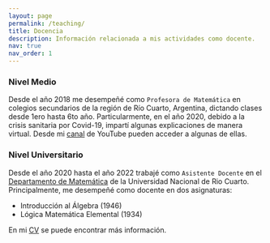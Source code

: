 ```yaml
---
layout: page
permalink: /teaching/
title: Docencia
description: Información relacionada a mis actividades como docente.
nav: true
nav_order: 1
---
```


### Nivel Medio

Desde el año 2018 me desempeñé como `Profesora de Matemática` en colegios secundarios de la región de Río Cuarto, Argentina, dictando clases desde 1ero hasta 6to año.
Particularmente, en el año 2020, debido a la crisis sanitaria por Covid-19, impartí algunas explicaciones de manera virtual. Desde mi [canal](https://www.youtube.com/channel/UCNGtxd7tVpHwkB8xwH5xz4w) de YouTube pueden acceder a algunas de ellas.

### Nivel Universitario

Desde el año 2020 hasta el año 2022 trabajé como `Asistente Docente` en el [Departamento de Matemática](http://mat.exa.unrc.edu.ar/) de la Universidad Nacional de Rio Cuarto. Principalmente, me desempeñé como docente en dos asignaturas:
  - Introducción al Álgebra (1946)
  - Lógica Matemática Elemental (1934)

 En mi [CV](/assets/pdf/bmilanesio-cv-es.pdf) se puede encontrar más información.

